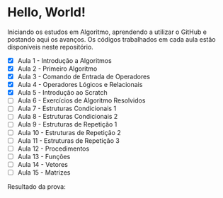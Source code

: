 # Hello, World!

Iniciando os estudos em Algoritmo, aprendendo a utilizar o GitHub e postando aqui os avanços. Os códigos trabalhados em cada aula estão disponíveis neste repositório.


- [X] Aula 1 - Introdução a Algoritmos
- [x] Aula 2 - Primeiro Algoritmo
- [x] Aula 3 - Comando de Entrada de Operadores
- [x] Aula 4 - Operadores Lógicos e Relacionais
- [x] Aula 5 - Introdução ao Scratch
- [ ] Aula 6 - Exercícios de Algoritmo Resolvidos
- [ ] Aula 7 - Estruturas Condicionais 1
- [ ] Aula 8 - Estruturas Condicionais 2
- [ ] Aula 9 - Estruturas de Repetição 1
- [ ] Aula 10 - Estruturas de Repetição 2
- [ ] Aula 11 - Estruturas de Repetição 3
- [ ] Aula 12 - Procedimentos
- [ ] Aula 13 - Funções
- [ ] Aula 14 - Vetores
- [ ] Aula 15 - Matrizes

Resultado da prova:
